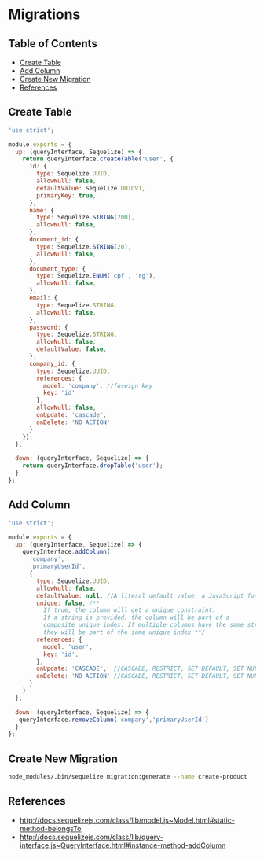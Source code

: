 # Migrations
## Table of Contents
- [Create Table](#create-table)
- [Add Column](#add-column)
- [Create New Migration](#create-new-migration)
- [References](#references)

## Create Table 
```js
'use strict';

module.exports = {
  up: (queryInterface, Sequelize) => {
    return queryInterface.createTable('user', {
      id: {
        type: Sequelize.UUID,
        allowNull: false,
        defaultValue: Sequelize.UUIDV1,
        primaryKey: true,
      },
      name: {
        type: Sequelize.STRING(200),
        allowNull: false,
      },
      document_id: {
        type: Sequelize.STRING(20),
        allowNull: false,
      },
      document_type: {
        type: Sequelize.ENUM('cpf', 'rg'),
        allowNull: false,
      },
      email: {
        type: Sequelize.STRING,
        allowNull: false,
      },
      password: {
        type: Sequelize.STRING,
        allowNull: false,
        defaultValue: false,
      },
      company_id: {
        type: Sequelize.UUID,
        references: {
          model: 'company', //foreign key
          key: 'id'
        },
        allowNull: false,
        onUpdate: 'cascade',
        onDelete: 'NO ACTION'
      }
    });
  },

  down: (queryInterface, Sequelize) => {
    return queryInterface.dropTable('user');
  }
};
```

## Add Column
```js
'use strict';

module.exports = {
  up: (queryInterface, Sequelize) => {
    queryInterface.addColumn(
      'company',
      'primaryUserId',
      {
        type: Sequelize.UUID,
        allowNull: false,
        defaultValue: null, //A literal default value, a JavaScript function, or an SQL function (see sequelize.fn)
        unique: false, /** 
          If true, the column will get a unique constraint. 
          If a string is provided, the column will be part of a 
          composite unique index. If multiple columns have the same string, 
          they will be part of the same unique index **/
        references: {
          model: 'user',
          key: 'id',
        },
        onUpdate: 'CASCADE',  //CASCADE, RESTRICT, SET DEFAULT, SET NULL or NO ACTION
        onDelete: 'NO ACTION' //CASCADE, RESTRICT, SET DEFAULT, SET NULL or NO ACTION
      }
    )
  },

  down: (queryInterface, Sequelize) => {
   queryInterface.removeColumn('company','primaryUserId')
  }
};
``` 

## Create New Migration
```sh
node_modules/.bin/sequelize migration:generate --name create-product
```
## References
- http://docs.sequelizejs.com/class/lib/model.js~Model.html#static-method-belongsTo
- http://docs.sequelizejs.com/class/lib/query-interface.js~QueryInterface.html#instance-method-addColumn